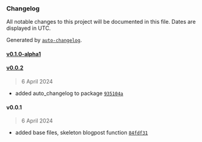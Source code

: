 ### Changelog

All notable changes to this project will be documented in this file. Dates are displayed in UTC.

Generated by [`auto-changelog`](https://github.com/CookPete/auto-changelog).

#### [v0.1.0-alpha1](https://github.com/narratejs/narratejs/compare/v0.0.2...v0.1.0-alpha1)

#### [v0.0.2](https://github.com/narratejs/narratejs/compare/v0.0.1...v0.0.2)

> 6 April 2024

- added auto_changelog to package [`935104a`](https://github.com/narratejs/narratejs/commit/935104a9d5e6598882edfa6df93d3b4ab720d2a6)

#### v0.0.1

> 6 April 2024

- added base files, skeleton blogpost function [`84fdf31`](https://github.com/narratejs/narratejs/commit/84fdf31d214c5f77973c1d6f30d1dbe1641f752a)

